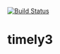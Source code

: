 [![Build Status](https://travis-ci.org/eagafonov/timely3.svg?branch=master)](https://travis-ci.org/eagafonov/timely3)

# timely3
